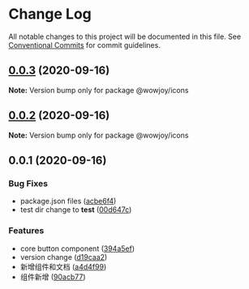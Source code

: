 # Change Log

All notable changes to this project will be documented in this file.
See [Conventional Commits](https://conventionalcommits.org) for commit guidelines.

## [0.0.3](https://github.com/wow-joy/wowjoy/compare/@wowjoy/icons@0.0.2...@wowjoy/icons@0.0.3) (2020-09-16)

**Note:** Version bump only for package @wowjoy/icons





## [0.0.2](https://github.com/wow-joy/wowjoy/compare/@wowjoy/icons@0.0.1...@wowjoy/icons@0.0.2) (2020-09-16)

**Note:** Version bump only for package @wowjoy/icons





## 0.0.1 (2020-09-16)


### Bug Fixes

* package.json files ([acbe6f4](https://github.com/wow-joy/wowjoy/commit/acbe6f40904b78d5e100278a40e2810370389634))
* test dir change to __test__ ([00d647c](https://github.com/wow-joy/wowjoy/commit/00d647c3667b903e041dd3fb0a6209444204533a))


### Features

* core button component ([394a5ef](https://github.com/wow-joy/wowjoy/commit/394a5efeffed3033c74a8325c08b08b5d126402c))
* version change ([d19caa2](https://github.com/wow-joy/wowjoy/commit/d19caa2de8f3c101291be5a52164921c259b2cdb))
* 新增组件和文档 ([a4d4f99](https://github.com/wow-joy/wowjoy/commit/a4d4f99f9d3335c901d5e268517ece2f16506b26))
* 组件新增 ([90acb77](https://github.com/wow-joy/wowjoy/commit/90acb77d73d9fd0429e313ffac889462d5e6c4ab))
